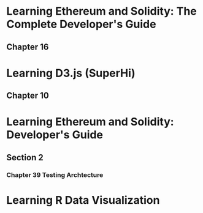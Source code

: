 # Learning Ethereum and Solidity: The Complete Developer's Guide
## Chapter 16

# Learning D3.js (SuperHi) 
## Chapter 10

# Learning Ethereum and Solidity: Developer's Guide
## Section 2
### Chapter 39 Testing Archtecture 

# Learning R Data Visualization

